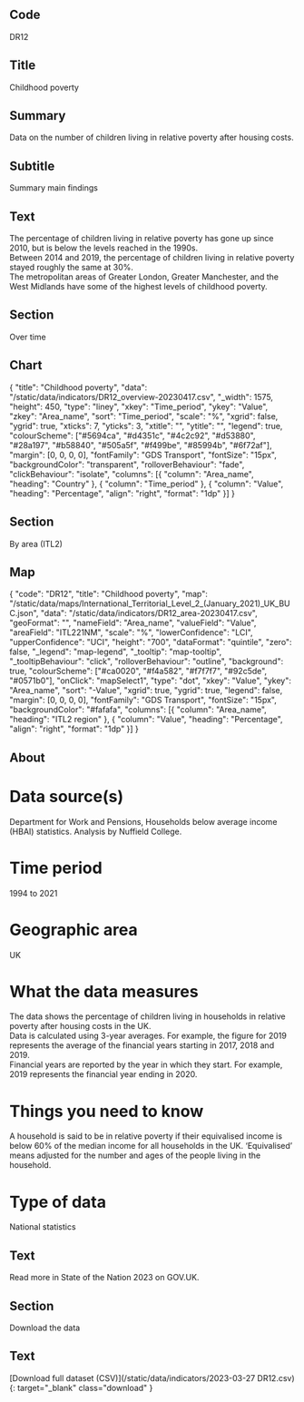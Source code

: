 ## Code
DR12

## Title
Childhood poverty

## Summary
Data on the number of children living in relative poverty after housing costs.

## Subtitle
Summary main findings

## Text
The percentage of children living in relative poverty has gone up since 2010, but is below the levels reached in the 1990s.<br>
Between 2014 and 2019, the percentage of children living in relative poverty stayed roughly the same at 30%.<br>
The metropolitan areas of Greater London, Greater Manchester, and the West Midlands have some of the highest levels of childhood poverty.

## Section
Over time

## Chart
{ "title": "Childhood poverty", "data": "/static/data/indicators/DR12_overview-20230417.csv", "_width": 1575, "height": 450, "type": "liney", "xkey": "Time_period", "ykey": "Value", "zkey": "Area_name", "sort": "Time_period", "scale": "%", "xgrid": false, "ygrid": true, "xticks": 7, "yticks": 3, "xtitle": "", "ytitle": "", "legend": true, "colourScheme": ["#5694ca", "#d4351c", "#4c2c92", "#d53880", "#28a197", "#b58840", "#505a5f", "#f499be", "#85994b", "#6f72af"], "margin": [0, 0, 0, 0], "fontFamily": "GDS Transport", "fontSize": "15px", "backgroundColor": "transparent", "rolloverBehaviour": "fade", "clickBehaviour": "isolate", "columns": [{ "column": "Area_name", "heading": "Country" }, { "column": "Time_period" }, { "column": "Value", "heading": "Percentage", "align": "right", "format": "1dp" }] }

## Section
By area (ITL2)

## Map
{ "code": "DR12", "title": "Childhood poverty", "map": "/static/data/maps/International_Territorial_Level_2_(January_2021)_UK_BUC.json", "data": "/static/data/indicators/DR12_area-20230417.csv", "geoFormat": "", "nameField": "Area_name", "valueField": "Value", "areaField": "ITL221NM", "scale": "%", "lowerConfidence": "LCI", "upperConfidence": "UCI", "height": "700", "dataFormat": "quintile", "zero": false, "_legend": "map-legend", "_tooltip": "map-tooltip", "_tooltipBehaviour": "click", "rolloverBehaviour": "outline", "background": true, "colourScheme": ["#ca0020", "#f4a582", "#f7f7f7", "#92c5de", "#0571b0"], "onClick": "mapSelect1", "type": "dot", "xkey": "Value", "ykey": "Area_name", "sort": "-Value", "xgrid": true, "ygrid": true, "legend": false, "margin": [0, 0, 0, 0], "fontFamily": "GDS Transport", "fontSize": "15px", "backgroundColor": "#fafafa", "columns": [{ "column": "Area_name", "heading": "ITL2 region" }, { "column": "Value", "heading": "Percentage", "align": "right", "format": "1dp" }] }

## About
# Data source(s)
Department for Work and Pensions, Households below average income (HBAI) statistics. Analysis by Nuffield College.

# Time period
1994 to 2021

# Geographic area
UK

# What the data measures
The data shows the percentage of children living in households in relative poverty after housing costs in the UK.<br>
Data is calculated using 3-year averages. For example, the figure for 2019 represents the average of the financial years starting in 2017, 2018 and 2019.<br>
Financial years are reported by the year in which they start. For example, 2019 represents the financial year ending in 2020.

# Things you need to know
A household is said to be in relative poverty if their equivalised income is below 60% of the median income for all households in the UK. ‘Equivalised’ means adjusted for the number and ages of the people living in the household.

# Type of data
National statistics

## Text
Read more in State of the Nation 2023 on GOV.UK.

## Section
Download the data

## Text
[Download full dataset (CSV)](/static/data/indicators/2023-03-27 DR12.csv){: target="_blank" class="download" }
